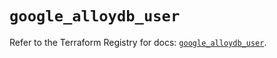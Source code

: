 # `google_alloydb_user`

Refer to the Terraform Registry for docs: [`google_alloydb_user`](https://registry.terraform.io/providers/hashicorp/google/5.17.0/docs/resources/alloydb_user).

